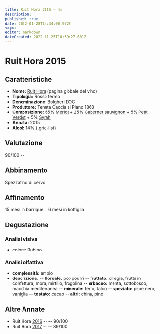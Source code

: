 ```yaml
---
title: Ruit Hora 2015 – 4★
description: 
published: true
date: 2022-01-28T14:34:00.972Z
tags: 
editor: markdown
dateCreated: 2022-01-25T10:59:27.601Z
---
```


<div class="annata">

# Ruit Hora 2015

## Caratteristiche
- **Nome:** <span class="nome">[Ruit Hora](/vini/Italia/Toscana/Tenuta-Caccia-al-Piano-1868/Ruit-Hora/scheda-globale)</span> (pagina globale del vino) 
- **Tipologia:** Rosso fermo
- **Denominazione:** <span class="denominazione">Bolgheri DOC</span> 
- **Produttore:** <span class="cantina">Tenuta Caccia al Piano 1868</span> 
- **Composizione:** <span class="vitigno"> 65% [Merlot](/vitigni/Francia/bacca-nera/merlot) + 25% [Cabernet sauvignon](/vitigni/Francia/bacca-nera/cabernet-sauvignon) + 5% [Petit Verdot](/vitigni/Francia/bacca-nera/petit-verdot) + 5% [Syrah](/vitigni/Francia/bacca-nera/syrah) </span>
- **Annata:** <span class="annocorrente">2015</span>
- **Alcol:** 14%
{.grid-list}

## Valutazione

<span class="punteggio">90/100</span> -- <span class="valutazione"><span class="star-4"></span></span>

## Abbinamento
Spezzatino di cervo

## Affinamento
15 mesi in barrique + 6 mesi in bottiglia

## Degustazione

### Analisi visiva
- colore: Rubino

### Analisi olfattiva

<div class="vini vini-2015" id="Ruit-Hora"></div>
<div class="olfattiva-testo">

- **complessità:**  <span class="complessitaVino">ampio</span>
- **descrizione:** 
  -- **<span class="florealeInput">floreale</span>:** pot-pourri
  -- **<span class="fruttatoInput">fruttato</span>:** ciliegia, frutta in confettura, mora, mirtillo, fragolina
  -- **<span class="vegetaleInput">erbaceo</span>:** menta, sottobosco, macchia mediterranea
  -- **<span class="mineraleInput">minerale</span>:** ferro, talco 
  -- **<span class="speziatoInput">speziato</span>:** pepe nero, vaniglia
  -- **<span class="tostatoInput">tostato</span>:** cacao
  -- **<span class="altriInput">altri</span>:** china, pino

</div>

## Altre Annate
- Ruit Hora [2016](/vini/Italia/Toscana/Tenuta-Caccia-al-Piano-1868/Ruit-Hora/2016) -- <span class="star-4"></span> -- 90/100
- Ruit Hora [2017](/vini/Italia/Toscana/Tenuta-Caccia-al-Piano-1868/Ruit-Hora/2017) -- <span class="star-4"></span> -- 89/100  

</div>